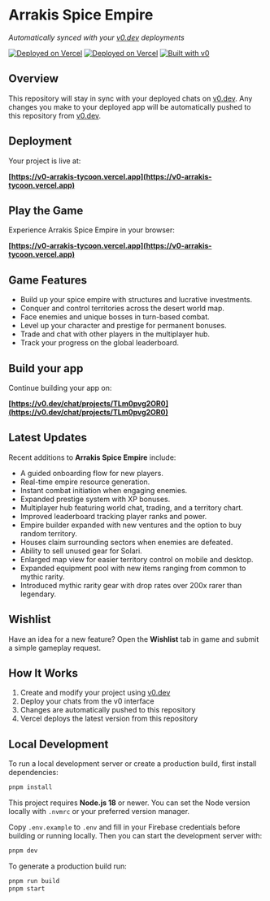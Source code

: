 # Arrakis Spice Empire

*Automatically synced with your [v0.dev](https://v0.dev) deployments*


[![Deployed on Vercel](https://img.shields.io/badge/Deployed%20on-Vercel-black?style=for-the-badge&logo=vercel)](https://v0-arrakis-tycoon.vercel.app)
[![Deployed on Vercel](https://img.shields.io/badge/Deployed%20on-Vercel-black?style=for-the-badge&logo=vercel)](https://arrakis-spice-empire.vercel.app)
[![Built with v0](https://img.shields.io/badge/Built%20with-v0.dev-black?style=for-the-badge)](https://v0.dev/chat/projects/TLm0pvg2OR0)

## Overview

This repository will stay in sync with your deployed chats on [v0.dev](https://v0.dev).
Any changes you make to your deployed app will be automatically pushed to this repository from [v0.dev](https://v0.dev).

## Deployment

Your project is live at:


**[https://v0-arrakis-tycoon.vercel.app](https://v0-arrakis-tycoon.vercel.app)**




## Play the Game

Experience Arrakis Spice Empire in your browser:


**[https://v0-arrakis-tycoon.vercel.app](https://v0-arrakis-tycoon.vercel.app)**

## Game Features

- Build up your spice empire with structures and lucrative investments.
- Conquer and control territories across the desert world map.
- Face enemies and unique bosses in turn-based combat.
- Level up your character and prestige for permanent bonuses.
- Trade and chat with other players in the multiplayer hub.
- Track your progress on the global leaderboard.

## Build your app

Continue building your app on:

**[https://v0.dev/chat/projects/TLm0pvg2OR0](https://v0.dev/chat/projects/TLm0pvg2OR0)**

## Latest Updates

Recent additions to **Arrakis Spice Empire** include:

- A guided onboarding flow for new players.
- Real-time empire resource generation.
- Instant combat initiation when engaging enemies.
- Expanded prestige system with XP bonuses.
- Multiplayer hub featuring world chat, trading, and a territory chart.
- Improved leaderboard tracking player ranks and power.
- Empire builder expanded with new ventures and the option to buy random territory.
- Houses claim surrounding sectors when enemies are defeated.
- Ability to sell unused gear for Solari.
- Enlarged map view for easier territory control on mobile and desktop.
- Expanded equipment pool with new items ranging from common to mythic rarity.
- Introduced mythic rarity gear with drop rates over 200x rarer than legendary.

## Wishlist

Have an idea for a new feature? Open the **Wishlist** tab in game and submit a simple gameplay request.

## How It Works

1. Create and modify your project using [v0.dev](https://v0.dev)
2. Deploy your chats from the v0 interface
3. Changes are automatically pushed to this repository
4. Vercel deploys the latest version from this repository

## Local Development

To run a local development server or create a production build, first install dependencies:

```bash
pnpm install
```

This project requires **Node.js 18** or newer. You can set the Node version locally with `.nvmrc` or your preferred version manager.

Copy `.env.example` to `.env` and fill in your Firebase credentials before building or running locally.
Then you can start the development server with:

```bash
pnpm dev
```

To generate a production build run:

```bash
pnpm run build
pnpm start
```

